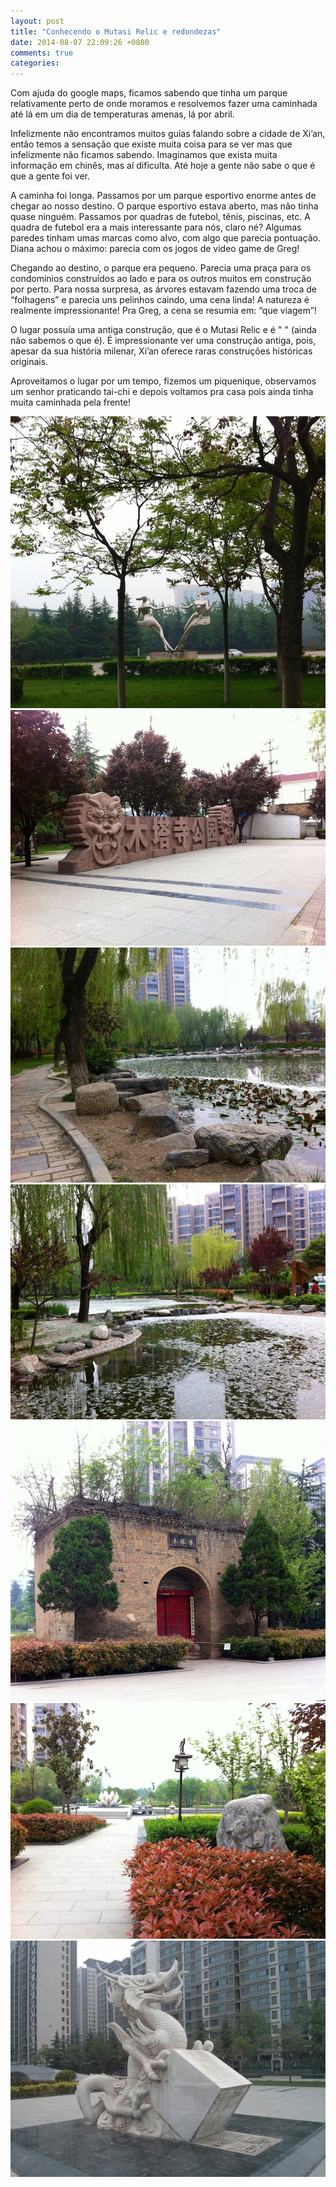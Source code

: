 ```yaml
---
layout: post
title: "Conhecendo o Mutasi Relic e redondezas"
date: 2014-08-07 22:09:26 +0800
comments: true
categories: 
---
```

Com ajuda do google maps, ficamos sabendo que tinha um parque relativamente perto de onde moramos e resolvemos fazer uma caminhada até lá em um dia de temperaturas amenas, lá por abril.

Infelizmente não encontramos muitos guias falando sobre a cidade de Xi’an, então temos a sensação que existe muita coisa para se ver mas que infelizmente não ficamos sabendo. Imaginamos que exista muita informação em chinês, mas aí dificulta. Até hoje a gente não sabe o que é que a gente foi ver.

A caminha foi longa. Passamos por um parque esportivo enorme antes de chegar ao nosso destino. O parque esportivo estava aberto, mas não tinha quase ninguém. Passamos por quadras de futebol, tênis, piscinas, etc. A quadra de futebol era a mais interessante para nós, claro né? Algumas paredes tinham umas marcas como alvo, com algo que parecia pontuação. Diana achou o máximo: parecia com os jogos de video game de Greg!

Chegando ao destino, o parque era pequeno. Parecia uma praça para os condomínios construídos ao lado e para os outros muitos em construção por perto. Para nossa surpresa, as árvores estavam fazendo uma troca de “folhagens” e parecia uns pelinhos caindo, uma cena linda! A natureza é realmente impressionante! Pra Greg, a cena se resumia em: “que viagem”!

O lugar possuía uma antiga construção, que é o Mutasi Relic e é "      " (ainda não sabemos o que é). É impressionante ver uma construção antiga, pois, apesar da sua história milenar, Xi’an oferece raras construções históricas originais.

Aproveitamos o lugar por um tempo, fizemos um piquenique, observamos um senhor praticando tai-chi e depois voltamos pra casa pois ainda tinha muita caminhada pela frente!

![Mutasi](/images/mutasi/1.jpg)
![Mutasi](/images/mutasi/2.jpg)
![Mutasi](/images/mutasi/3.jpg)
![Mutasi](/images/mutasi/4.jpg)
![Mutasi](/images/mutasi/5.jpg)
![Mutasi](/images/mutasi/6.jpg)
![Mutasi](/images/mutasi/7.1.jpg)
